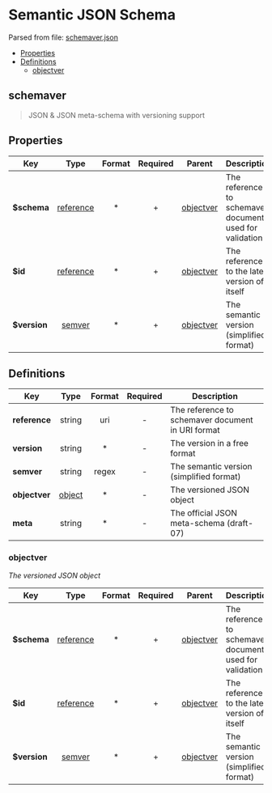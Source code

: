# __Semantic JSON Schema__

Parsed from file: [schemaver.json](https://schema.linterhub.com/schemaver.json#)
* [Properties](#properties)
* [Definitions](#definitions)
	* [objectver](#objectver)
## schemaver
> JSON & JSON meta-schema with versioning support
## __Properties__

|Key|Type|Format|Required|Parent|Description|
|-|:-:|:-:|:-:|:-:|-|
|__$schema__| [reference](#/definitions/reference)|*|+|[objectver](objectver)|The reference to schemaver document used for validation|
|__$id__| [reference](#/definitions/reference)|*|+|[objectver](objectver)|The reference to the latest version of itself|
|__$version__| [semver](#/definitions/semver)|*|+|[objectver](objectver)|The semantic version (simplified format)|
## __Definitions__

|Key|Type|Format|Required|Description|
|-|:-:|:-:|:-:|-|
|__reference__|string|uri|-|The reference to schemaver document in URI format|
|__version__|string|*|-|The version in a free format|
|__semver__|string|regex|-|The semantic version (simplified format)|
|__objectver__|[object](#objectver)|*|-|The versioned JSON object|
|__meta__|string|*|-|The official JSON meta-schema (draft-07)|
### __objectver__
_The versioned JSON object_

|Key|Type|Format|Required|Parent|Description|
|-|:-:|:-:|:-:|:-:|-|
|__$schema__| [reference](#/definitions/reference)|*|+|[objectver](objectver)|The reference to schemaver document used for validation|
|__$id__| [reference](#/definitions/reference)|*|+|[objectver](objectver)|The reference to the latest version of itself|
|__$version__| [semver](#/definitions/semver)|*|+|[objectver](objectver)|The semantic version (simplified format)|